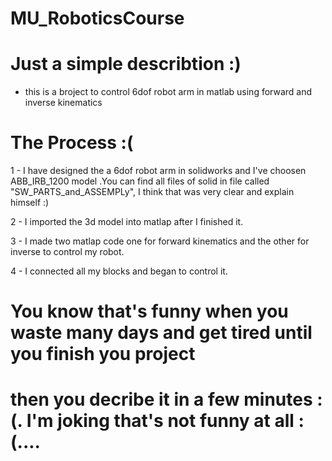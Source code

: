 # MU_RoboticsCourse

# Just a simple describtion :)
- this is a broject to control 6dof robot arm in matlab using forward and inverse 
  	 kinematics 
# The Process :(
1 - I have designed the a 6dof robot arm in solidworks and I've choosen ABB_IRB_1200 model
    	.You can find all files of solid in file called "SW_PARTS_and_ASSEMPLy", I think that
     	was very clear and explain himself :)
      
2 - I imported the 3d model into matlap after I finished it.

3 - I made two matlap code one for forward kinematics and the other for inverse to control my 
     	robot.
      
4 - I connected all my blocks and began to control it.

# You know that's funny when you waste many days and get tired until you finish you project
# then you decribe it in a few minutes :(. I'm joking that's not funny at all :(....
